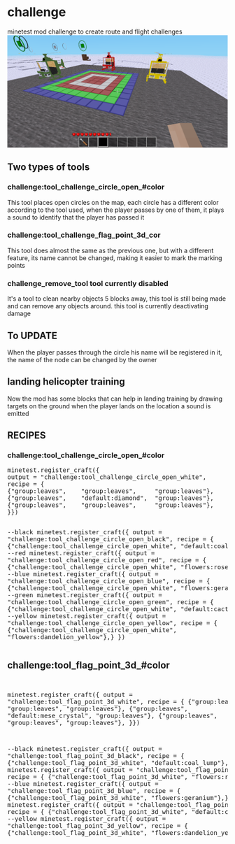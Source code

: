<html>
<body>
<div>
<h1>challenge</h1>
minetest mod challenge to create route and flight challenges
<img src="https://github.com/josegamestest/challenge/blob/main/screenshot.png">
<h2>Two types of tools</h2>

<h3>challenge:tool_challenge_circle_open_#color</h3>
This tool places open circles on the map, each circle has
a different color according to the tool used, when the player passes by one of them, it plays a sound to identify that the player has passed it


<h3>challenge:tool_challenge_flag_point_3d_cor</h3>
This tool does almost the same as the previous one, but with a different feature, its name cannot be changed, making it easier to mark the marking points

<h3>challenge_remove_tool tool currently disabled</h3>
It's a tool to clean nearby objects 5 blocks away, this tool is still being made and can remove any objects around. this tool is currently deactivating damage


<h2>To UPDATE</h2>
When the player passes through the circle his name will be registered in it, the name of the node can be changed by the owner
</div>
	
<div>
<h2>landing helicopter training</h2>
Now the mod has some blocks that can help in landing training by drawing targets on the ground
when the player lands on the location a sound is emitted
<div>


<h2>RECIPES</h2>
<h3>challenge:tool_challenge_circle_open_#color</h3>
<pre>
minetest.register_craft({
output = "challenge:tool_challenge_circle_open_white",
recipe = {
{"group:leaves",	"group:leaves",		"group:leaves"},
{"group:leaves",	"default:diamond",	"group:leaves"},
{"group:leaves",	"group:leaves",		"group:leaves"},
}})

--black
minetest.register_craft({ output = "challenge:tool_challenge_circle_open_black", recipe = {
			{"challenge:tool_challenge_circle_open_white", "default:coal_lump"},} })
--red
minetest.register_craft({ output = "challenge:tool_challenge_circle_open_red", recipe = {
			{"challenge:tool_challenge_circle_open_white", "flowers:rose"},} })
--blue
minetest.register_craft({ output = "challenge:tool_challenge_circle_open_blue", recipe = {
			{"challenge:tool_challenge_circle_open_white", "flowers:geranium"},} })
--green
minetest.register_craft({ output = "challenge:tool_challenge_circle_open_green", recipe = {
			{"challenge:tool_challenge_circle_open_white", "default:cactus"},} })
--yellow
minetest.register_craft({ output = "challenge:tool_challenge_circle_open_yellow", recipe = {
			{"challenge:tool_challenge_circle_open_white", "flowers:dandelion_yellow"},} })
</pre>

</div>
<div>
<h2>challenge:tool_flag_point_3d_#color</h2>
<pre>

minetest.register_craft({
output = "challenge:tool_flag_point_3d_white",
recipe = {
{"group:leaves",	"group:leaves",		"group:leaves"},
{"group:leaves",	"default:mese_crystal",	"group:leaves"},
{"group:leaves",	"group:leaves",		"group:leaves"},
}})

--black
minetest.register_craft({ output = "challenge:tool_flag_point_3d_black", recipe = {
			{"challenge:tool_flag_point_3d_white", "default:coal_lump"},} })
--red
minetest.register_craft({ output = "challenge:tool_flag_point_3d_red", recipe = {
			{"challenge:tool_flag_point_3d_white", "flowers:rose"},} })
--blue
minetest.register_craft({ output = "challenge:tool_flag_point_3d_blue", recipe = {
			{"challenge:tool_flag_point_3d_white", "flowers:geranium"},} })
--green
minetest.register_craft({ output = "challenge:tool_flag_point_3d_green", recipe = {
			{"challenge:tool_flag_point_3d_white", "default:cactus"},} })
--yellow
minetest.register_craft({ output = "challenge:tool_flag_point_3d_yellow", recipe = {
			{"challenge:tool_flag_point_3d_white", "flowers:dandelion_yellow"},} })
</pre>
</div>
</body>
</html>
